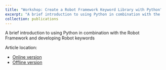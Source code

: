 ```yaml
---
title: "Workshop: Create a Robot Framework Keyword Library with Python"
excerpt: "A brief introduction to using Python in combination with the Robot Framework and developing Robot keywords<br/><img src='/images/publication-robot-image.jpg'>"
collection: publications
---
```


A brief introduction to using Python in combination with the Robot Framework and developing Robot keywords

Article location:
- [Online version](https://tech.bertelsmann.com/en/blog/articles/workshop-create-a-robot-framework-keyword-library-with-python)
- [Offline version](/files/workshop_rf_keyword_library.pdf)
